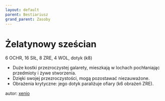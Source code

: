 ```yaml
---
layout: default
parent: Bestiariusz
grand_parent: Zasoby
---
```


# Żelatynowy sześcian

6 OCHR, 16 SIŁ, 8 ZRE, 4 WOL, dotyk (k8)  

- Duże kostki przezroczystej galarety, mieszkają w lochach pochłaniając przedmioty i żywe stworzenia.  
- Dzięki swojej przezroczystości, mogą pozostawać niezauważone.  
- Obrażenia krytyczne: jego dotyk paraliżuje ofiary (k6 obrażeń ZRE).  

autor: [xenio](https://xenioinabottle.blogspot.com)
